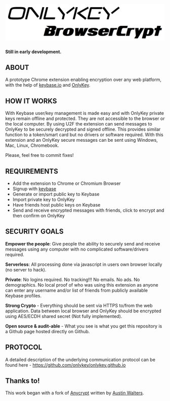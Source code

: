 ![OnlyKey BrowserCrypt](images/logo-with-text.png)
========

**Still in early development.**

## ABOUT

A prototype Chrome extension enabling encryption over any web platform, with the help of [keybase.io](https://keybase.io/) and [OnlyKey](https://crp.to/p/).

## HOW IT WORKS

With Keybase user/key management is made easy and with OnlyKey private keys remain offline and protected. They are not accessible to the browser or the local computer. By using U2F the extension can send messages to OnlyKey to be securely decrypted and signed offline. This provides similar function to a token/smart card but no drivers or software required. With this extension and an OnlyKey secure messages can be sent using Windows, Mac, Linux, Chromebook.

Please, feel free to commit fixes!

## REQUIREMENTS

* Add the extension to Chrome or Chromium Browser
* Signup with [keybase](https://keybase.io)
* Generate or import public key to Keybase
* Import private key to OnlyKey
* Have friends host public keys on Keybase
* Send and receive encrypted messages with friends, click to encrypt and then confirm on OnlyKey

## SECURITY GOALS

**Empower the people**: Give people the ability to securely send and receive messages using any computer with no complicated software/drivers required.

**Serverless**: All processing done via javascript in users own browser locally (no server to hack).

**Private**: No logins required. No tracking!!! No emails. No ads. No demographics. No local proof of who was using this extension as anyone can enter any username and/or list of friends from publicly available Keybase profiles. 

**Strong Crypto** - Everything should be sent via HTTPS to/from the web application. Data between local browser and OnlyKey should be encrypted using AES/ECDH shared secret (Not fully implemented).

**Open source & audit-able** - What you see is what you get this repository is a Github page hosted directly on Github. 

## PROTOCOL

A detailed description of the underlying communication protocol can be found here - https://github.com/onlykey/onlykey.github.io

## Thanks to!

This work began with a fork of [Anycrypt](http://lettergram.github.io/AnyCrypt/) written by [Austin Walters](http://austingwalters.com).
